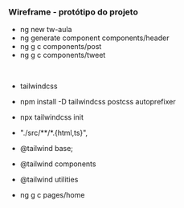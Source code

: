 ### Wireframe - protótipo do projeto
- ng new tw-aula
- ng generate component components/header
- ng g c components/post
- ng g c components/tweet

<br>

- tailwindcss
 - npm install -D tailwindcss postcss autoprefixer
 - npx tailwindcss init
 - "./src/**/*.{html,ts}",
 - @tailwind base;
 - @tailwind components
 - @tailwind utilities

- ng g c pages/home
